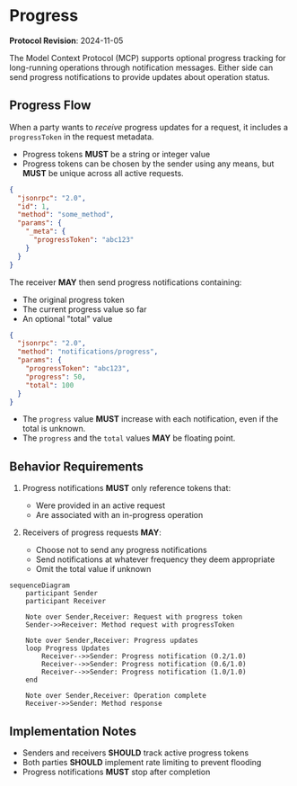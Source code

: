 # Progress

<Info>**Protocol Revision**: 2024-11-05</Info>

The Model Context Protocol (MCP) supports optional progress tracking for long-running
operations through notification messages. Either side can send progress notifications to
provide updates about operation status.

## Progress Flow

When a party wants to _receive_ progress updates for a request, it includes a
`progressToken` in the request metadata.

- Progress tokens **MUST** be a string or integer value
- Progress tokens can be chosen by the sender using any means, but **MUST** be unique
  across all active requests.

```json
{
  "jsonrpc": "2.0",
  "id": 1,
  "method": "some_method",
  "params": {
    "_meta": {
      "progressToken": "abc123"
    }
  }
}
```

The receiver **MAY** then send progress notifications containing:

- The original progress token
- The current progress value so far
- An optional "total" value

```json
{
  "jsonrpc": "2.0",
  "method": "notifications/progress",
  "params": {
    "progressToken": "abc123",
    "progress": 50,
    "total": 100
  }
}
```

- The `progress` value **MUST** increase with each notification, even if the total is
  unknown.
- The `progress` and the `total` values **MAY** be floating point.

## Behavior Requirements

1. Progress notifications **MUST** only reference tokens that:

   - Were provided in an active request
   - Are associated with an in-progress operation

2. Receivers of progress requests **MAY**:
   - Choose not to send any progress notifications
   - Send notifications at whatever frequency they deem appropriate
   - Omit the total value if unknown

```mermaid
sequenceDiagram
    participant Sender
    participant Receiver

    Note over Sender,Receiver: Request with progress token
    Sender->>Receiver: Method request with progressToken

    Note over Sender,Receiver: Progress updates
    loop Progress Updates
        Receiver-->>Sender: Progress notification (0.2/1.0)
        Receiver-->>Sender: Progress notification (0.6/1.0)
        Receiver-->>Sender: Progress notification (1.0/1.0)
    end

    Note over Sender,Receiver: Operation complete
    Receiver->>Sender: Method response
```

## Implementation Notes

- Senders and receivers **SHOULD** track active progress tokens
- Both parties **SHOULD** implement rate limiting to prevent flooding
- Progress notifications **MUST** stop after completion
